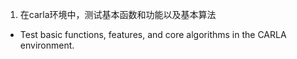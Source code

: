 1. 在carla环境中，测试基本函数和功能以及基本算法
+ Test basic functions, features, and core algorithms in the CARLA environment.
